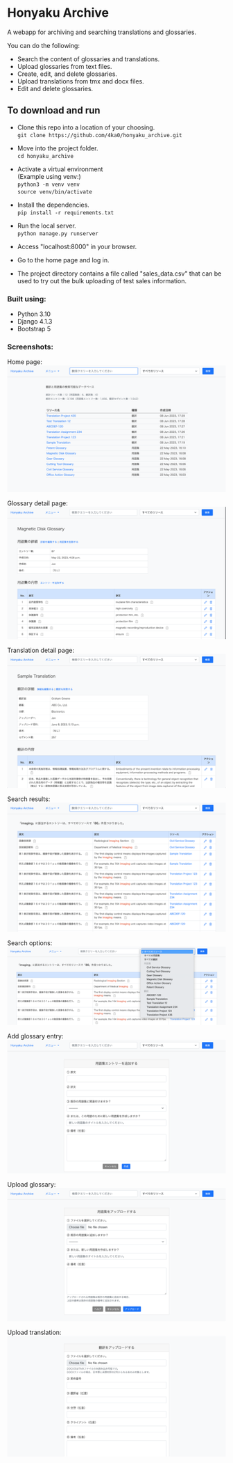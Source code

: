 # Honyaku Archive

A webapp for archiving and searching translations and glossaries.

You can do the following:
* Search the content of glossaries and translations.
* Upload glossaries from text files.
* Create, edit, and delete glossaries.
* Upload translations from tmx and docx files.
* Edit and delete glossaries.

## To download and run

* Clone this repo into a location of your choosing.<br>
`git clone https://github.com/4ka0/honyaku_archive.git`

* Move into the project folder.<br>
`cd honyaku_archive`

* Activate a virtual environment<br>
(Example using venv:)<br>
`python3 -m venv venv`<br>
`source venv/bin/activate`

* Install the dependencies.<br>
`pip install -r requirements.txt`

* Run the local server.<br>
`python manage.py runserver`

* Access "localhost:8000" in your browser.<br>

* Go to the home page and log in.<br>

* The project directory contains a file called "sales_data.csv" that can be used to try out the bulk uploading of test sales information.

### Built using:

* Python 3.10
* Django 4.1.3
* Bootstrap 5

### Screenshots:

Home page:</br>
<img src="screenshots/home.png"></br>

Glossary detail page:</br>
<img src="screenshots/glossary-detail.png"></br>

Translation detail page:</br>
<img src="screenshots/translation-detail.png"></br>

Search results:</br>
<img src="screenshots/search-results.png"></br>

Search options:</br>
<img src="screenshots/dropdown.png"></br>

Add glossary entry:</br>
<img src="screenshots/add-entry.png"></br>

Upload glossary:</br>
<img src="screenshots/glossary-upload.png"></br>

Upload translation:</br>
<img src="screenshots/translation-upload.png"></br>
